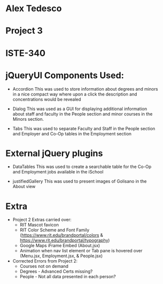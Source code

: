 # Alex Tedesco
# Project 3
# ISTE-340

# jQueryUI Components Used:
- Accordion
This was used to store information about degrees and minors in a nice compact way where upon a click the description and concentrations would be revealed

- Dialog
This was used as a GUI for displaying additional information about staff and faculty in the People section and minor courses in the Minors section.

- Tabs
This was used to separate Faculty and Staff in the People section and Employer and Co-Op tables in the Employment section

# External jQuery plugins
- DataTables
This was used to create a searchable table for the Co-Op and Employment jobs available in the iSchool

- justifiedGallery
This was used to present images of Golisano in the About view

# Extra
- Project 2 Extras carried over:
	- RIT Mascot favicon
	- RIT Color Scheme and Font Family (https://www.rit.edu/brandportal/colors & https://www.rit.edu/brandportal/typography)
	- Google Maps iFrame Embed (About.jsx)
	- Animation when nav list element or Tab pane is hovered over (Menu.jsx, Employment.jsx, & People.jsx)
- Corrected Errors from Project 2:
	- Courses not on demand
	- Degrees - Advanced Certs missing?  
	- People - Not all data presented in each person?
